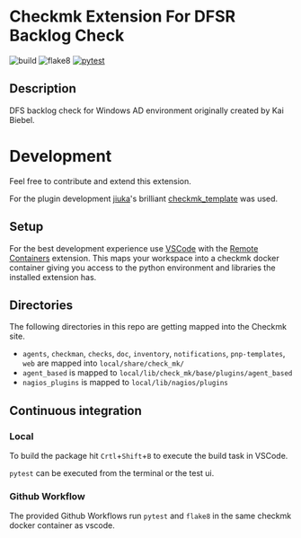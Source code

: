 # Checkmk Extension For DFSR Backlog Check

![build](https://github.com/7meis/checkmk_dfs_backlog/workflows/build/badge.svg)
![flake8](https://github.com/7meis/checkmk_dfs_backlog/workflows/Lint/badge.svg)
[![pytest](https://github.com/7meis/checkmk_dfs_backlog/actions/workflows/pytest.yml/badge.svg)](https://github.com/7meis/checkmk_dfs_backlog/actions/workflows/pytest.yml)

## Description

DFS backlog check for Windows AD environment originally created by Kai Biebel.


# Development

Feel free to contribute and extend this extension.

For the plugin development [jiuka](https://github.com/jiuka)'s brilliant [checkmk_template](https://github.com/jiuka/checkmk_template) was used.


## Setup

For the best development experience use [VSCode](https://code.visualstudio.com/) with the [Remote Containers](https://marketplace.visualstudio.com/items?itemName=ms-vscode-remote.remote-containers) extension. This maps your workspace into a checkmk docker container giving you access to the python environment and libraries the installed extension has.


## Directories

The following directories in this repo are getting mapped into the Checkmk site.

* `agents`, `checkman`, `checks`, `doc`, `inventory`, `notifications`, `pnp-templates`, `web` are mapped into `local/share/check_mk/`
* `agent_based` is mapped to `local/lib/check_mk/base/plugins/agent_based`
* `nagios_plugins` is mapped to `local/lib/nagios/plugins`

## Continuous integration
### Local

To build the package hit `Crtl`+`Shift`+`B` to execute the build task in VSCode.

`pytest` can be executed from the terminal or the test ui.

### Github Workflow

The provided Github Workflows run `pytest` and `flake8` in the same checkmk docker container as vscode.
